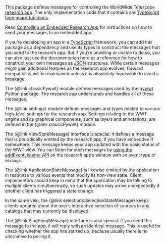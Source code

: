 This package defines messages for controlling the WorldWide Telescope
[research app]. The only implementation code that it contains are [TypeScript]
[type guard functions].

[research app]: https://docs.worldwidetelescope.org/research-app/latest/
[TypeScript]: https://www.typescriptlang.org/
[type guard functions]: https://www.typescriptlang.org/docs/handbook/advanced-types.html#user-defined-type-guards

Read [Controlling an Embedded Research App][controlling] for instructions on how
to send your messages to an embedded app.

[controlling]: https://docs.worldwidetelescope.org/research-app/latest/controlling/

If you’re developing an app in a [TypeScript] framework, you can add this package
as a dependency and use its types to construct the messages that you send to the
research app. But if you’re unwilling or unable to do so, you can also just use
the documentation here as a reference for how to construct your own messages as
[JSON] structures. While certain messages might gain additional features as the
research app evolves, forward compatibility will be maintained unless it is
absolutely impossible to avoid a breakage.

[JSON]: https://www.json.org/

The {@link classicPywwt} module defines messages used by the [pywwt] Python package.
The research app understands and handles all of these messages.

[pywwt]: https://pywwt.readthedocs.io/

The {@link settings} module defines messages and types related to various high-level
settings for the research app. Settings relating to the WWT engine and its
graphical components, such as layers and annotations, are defined in the
{@link classicPywwt} module.

The {@link ViewStateMessage} interface is special: it defines a message that is
periodically emitted *by* the research app, if you have embedded it somewhere.
This message keeps your app updated with the basic status of the WWT view. You
can listen for such messages by [using the addEventListener API][listen] on the
research app’s window with an event type of `message`.

[listen]: https://developer.mozilla.org/en-US/docs/Web/API/Window/postMessage#the_dispatched_event

The {@link ApplicationStateMessage} is likewise emitted by the application in response
to various events that modify its non-view state. Client implementors should
keep in mind that the application may be talking to multiple clients
simultaneously, so such updates may arrive unexpectedly if another client has
triggered a state change.

In the same vein, the {@link selections.SelectionStateMessage} keeps clients
updated about the user’s interactive selection of sources in any catalogs that
may currently be displayed.

The {@link PingPongMessage} interface is also special. If you send this message to the
app, it will reply with an identical message. This is useful for checking
whether the app has started up, because usually there is no alternative to
polling it.
